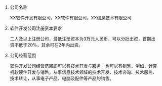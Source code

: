 1. 公司名称

    XX软件开发有限公司，XX软件有限公司，XX信息技术有限公司

2. 软件开发公司注册资本要求

    二人及以上注册公司，最低注册资本为3万元人民币，可以分批出资，首期出资不低于20%，其余可在2年内出资。

3. 公司经营范围

    软件开发公司经营范围即可以有技术开发与服务，也可以有销售。例如，计算机软硬件开发与销售，从事信息技术领域的技术开发、技术咨询、技术服务、技术转让，从事电子产品、电脑及配件等产品的销售。